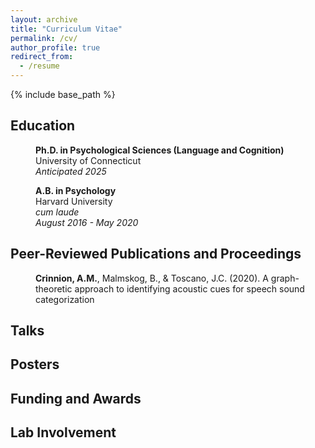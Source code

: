 ```yaml
---
layout: archive
title: "Curriculum Vitae"
permalink: /cv/
author_profile: true
redirect_from:
  - /resume
---
```


{% include base_path %}

## Education

<p style="margin-left: 40px"><b>Ph.D. in Psychological Sciences (Language and Cognition)</b>
<br>University of Connecticut
<br><i>Anticipated 2025</i></p>  

<p style="margin-left: 40px"><b>A.B. in Psychology </b>
<br>Harvard University 
<br><i>cum laude</i>
<br><i>August 2016 - May 2020</i></p>  
 

## Peer-Reviewed Publications and Proceedings

<p style="margin-left: 40px"><b>Crinnion, A.M.</b>, Malmskog, B., & Toscano, J.C. (2020). A graph-theoretic approach to identifying acoustic cues for speech sound categorization </p>


## Talks


## Posters



## Funding and Awards

## Lab Involvement




